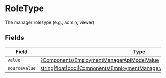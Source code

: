 # RoleType

The manager role type (e.g., admin, viewer)


## Fields

| Field                                                                                                                                            | Type                                                                                                                                             | Required                                                                                                                                         | Description                                                                                                                                      | Example                                                                                                                                          |
| ------------------------------------------------------------------------------------------------------------------------------------------------ | ------------------------------------------------------------------------------------------------------------------------------------------------ | ------------------------------------------------------------------------------------------------------------------------------------------------ | ------------------------------------------------------------------------------------------------------------------------------------------------ | ------------------------------------------------------------------------------------------------------------------------------------------------ |
| `value`                                                                                                                                          | [?Components\EmploymentManagerApiModelValue](../../Models/Components/EmploymentManagerApiModelValue.md)                                          | :heavy_minus_sign:                                                                                                                               | N/A                                                                                                                                              | admin                                                                                                                                            |
| `sourceValue`                                                                                                                                    | [string\|float\|bool\|Components\EmploymentManagerApiModelSourceValue4\|array\|null](../../Models/Components/EmploymentManagerApiModelSourceValue.md) | :heavy_minus_sign:                                                                                                                               | N/A                                                                                                                                              |                                                                                                                                                  |